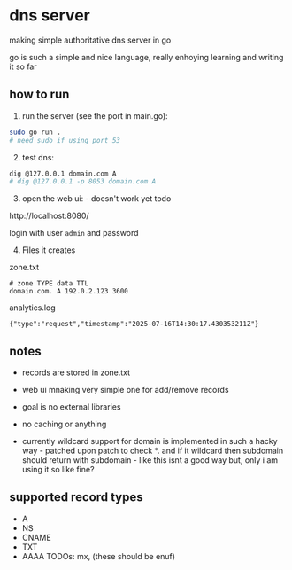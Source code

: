 # dns server

making simple authoritative dns server in go

go is such a simple and nice language, really enhoying learning and writing it so far

## how to run

1. run the server (see the port in main.go):

```sh
sudo go run .
# need sudo if using port 53 
```


2. test dns:

```sh
dig @127.0.0.1 domain.com A
# dig @127.0.0.1 -p 8053 domain.com A
```

3. open the web ui: - doesn't work yet todo

http://localhost:8080/

login with user `admin` and password 

4. Files it creates

zone.txt
```
# zone TYPE data TTL
domain.com. A 192.0.2.123 3600
```

analytics.log

```
{"type":"request","timestamp":"2025-07-16T14:30:17.430353211Z"}
```


## notes
- records are stored in zone.txt
- web ui mnaking very simple one for add/remove records
- goal is no external libraries 

- no caching or anything 
- currently wildcard support for domain is implemented in such a hacky way - patched upon patch to check *. and if it wildcard then subdomain should return with subdomain - like this isnt a good way but, only i am using it so like fine?


## supported record types
- A
- NS
- CNAME
- TXT
- AAAA
TODOs:  mx,  (these should be enuf)